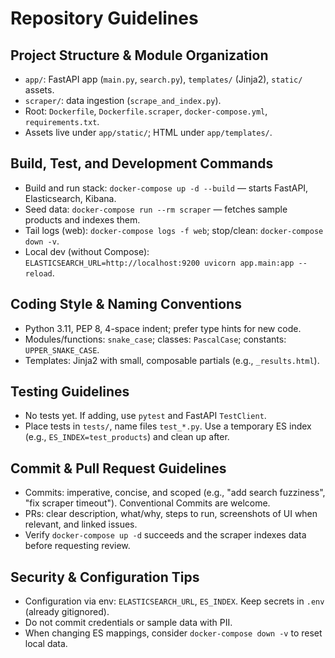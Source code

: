 # Repository Guidelines

## Project Structure & Module Organization
- `app/`: FastAPI app (`main.py`, `search.py`), `templates/` (Jinja2), `static/` assets.
- `scraper/`: data ingestion (`scrape_and_index.py`).
- Root: `Dockerfile`, `Dockerfile.scraper`, `docker-compose.yml`, `requirements.txt`.
- Assets live under `app/static/`; HTML under `app/templates/`.

## Build, Test, and Development Commands
- Build and run stack: `docker-compose up -d --build` — starts FastAPI, Elasticsearch, Kibana.
- Seed data: `docker-compose run --rm scraper` — fetches sample products and indexes them.
- Tail logs (web): `docker-compose logs -f web`; stop/clean: `docker-compose down -v`.
- Local dev (without Compose): `ELASTICSEARCH_URL=http://localhost:9200 uvicorn app.main:app --reload`.

## Coding Style & Naming Conventions
- Python 3.11, PEP 8, 4-space indent; prefer type hints for new code.
- Modules/functions: `snake_case`; classes: `PascalCase`; constants: `UPPER_SNAKE_CASE`.
- Templates: Jinja2 with small, composable partials (e.g., `_results.html`).

## Testing Guidelines
- No tests yet. If adding, use `pytest` and FastAPI `TestClient`.
- Place tests in `tests/`, name files `test_*.py`. Use a temporary ES index (e.g., `ES_INDEX=test_products`) and clean up after.

## Commit & Pull Request Guidelines
- Commits: imperative, concise, and scoped (e.g., "add search fuzziness", "fix scraper timeout"). Conventional Commits are welcome.
- PRs: clear description, what/why, steps to run, screenshots of UI when relevant, and linked issues.
- Verify `docker-compose up -d` succeeds and the scraper indexes data before requesting review.

## Security & Configuration Tips
- Configuration via env: `ELASTICSEARCH_URL`, `ES_INDEX`. Keep secrets in `.env` (already gitignored).
- Do not commit credentials or sample data with PII.
- When changing ES mappings, consider `docker-compose down -v` to reset local data.

